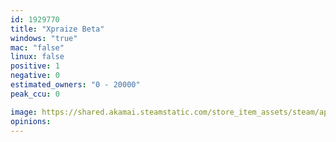 ```yaml
---
id: 1929770
title: "Xpraize Beta"
windows: "true"
mac: "false"
linux: false
positive: 1
negative: 0
estimated_owners: "0 - 20000"
peak_ccu: 0

image: https://shared.akamai.steamstatic.com/store_item_assets/steam/apps/1929770/header.jpg?t=1654400996
opinions:
---
```

